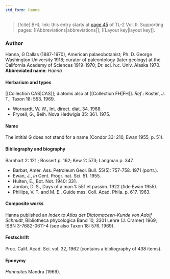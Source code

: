 ```yaml
---
std_form: Hanna
---
```


> [!cite] BHL link: this entry starts at [page 45](https://www.biodiversitylibrary.org/page/33068287) of TL-2 Vol. II.
> Supporting pages: [[Abbreviations|abbreviations]], [[Layout key|layout key]].

### Author

Hanna, G Dallas (1887-1970), American palaeobotanist; Ph. D. George Washington University 1918; curator of paleontology (later geology) at the California Academy of Sciences 1919-1970; Dr. sci. h.c. Univ. Alaska 1970. 
**Abbreviated name**: *Hanna*

#### Herbarium and types

[[Collection CAS|CAS]]; diatoms also at [[Collection FH|FH]].
*Ref*.: Koster, J. T., Taxon 18: 553. 1969.
- Wornardt, W. W., Int. direct. diat. 34. 1968.
- Fryxell, G., Beih. Nova Hedwigia 35: 361. 1975.

#### Name

The intitial G does not stand for a name (Condor 33: 210, Ewan 1955, p. 51).

#### Bibliography and biography

Barnhart 2: 121 ; Bossert p. 162; Kew 2: 573; Langman p. 347.
- Barbat, Amer. Ass. Petroleum Geol. Bull. 55(5): 757-758. 1971 (portr.).
- Ewan, J., *in* Cent. Progr. nat. Sci. 51. 1955.
- Hulten, E., Bot. Not. 1940: 331.
- Jordan, D. S., Days of a man 1: 551 et passim. 1922 (fide Ewan 1955).
- Phillips, V. T. and M. E., Guide mss. Coll. Acad. Phila. p. 617. 1963.

#### Composite works

Hanna published an *Index to Atlas der Diatomaceen-Kunde von Adolf Schmidt*, Bibliotheca phycologica Band 10, 3301 Lehre (J. Cramer) 1969, ISBN 3-7682-0611-4 (see also Taxon 18: 576. 1969).

#### Festschrift

Proc. Calif. Acad. Sci. vol. 32, 1962 (contains a bibliography of 438 items).

#### Eponymy

*Hannaites* Mandra (1969).


